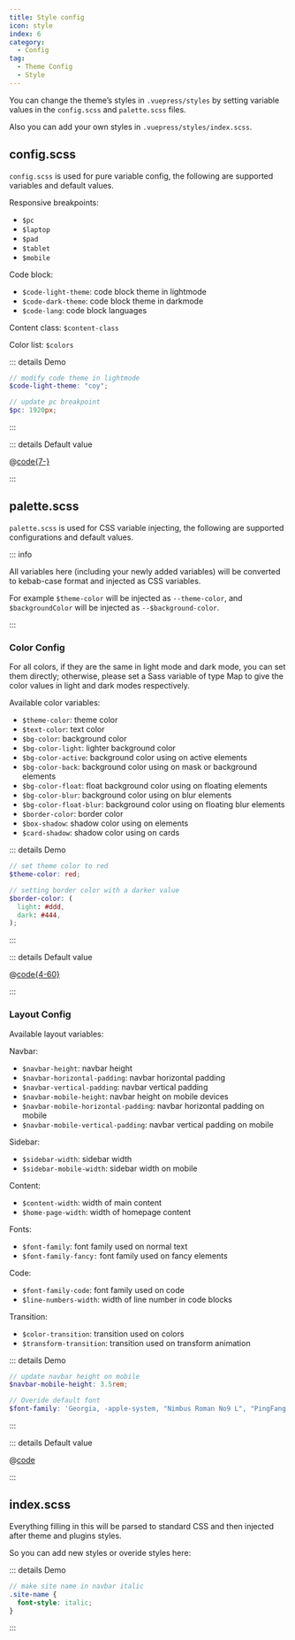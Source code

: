 ```yaml
---
title: Style config
icon: style
index: 6
category:
  - Config
tag:
  - Theme Config
  - Style
---
```


You can change the theme’s styles in `.vuepress/styles` by setting variable values in the `config.scss` and `palette.scss` files.

Also you can add your own styles in `.vuepress/styles/index.scss`.

<!-- more -->

## config.scss

`config.scss` is used for pure variable config, the following are supported variables and default values.

Responsive breakpoints:

- `$pc`
- `$laptop`
- `$pad`
- `$tablet`
- `$mobile`

Code block:

- `$code-light-theme`: code block theme in lightmode
- `$code-dark-theme`: code block theme in darkmode
- `$code-lang`: code block languages

Content class: `$content-class`

Color list: `$colors`

::: details Demo

```scss
// modify code theme in lightmode
$code-light-theme: "coy";

// update pc breakpoint
$pc: 1920px;
```

:::

::: details Default value

@[code{7-}](../../../../packages/theme/templates/config.scss)

:::

## palette.scss

`palette.scss` is used for CSS variable injecting, the following are supported configurations and default values.

::: info

All variables here (including your newly added variables) will be converted to kebab-case format and injected as CSS variables.

For example `$theme-color` will be injected as `--theme-color`, and `$backgroundColor` will be injected as `--$background-color`.

:::

### Color Config

For all colors, if they are the same in light mode and dark mode, you can set them directly; otherwise, please set a Sass variable of type Map to give the color values in light and dark modes respectively.

Available color variables:

- `$theme-color`: theme color
- `$text-color`: text color
- `$bg-color`: background color
- `$bg-color-light`: lighter background color
- `$bg-color-active`: background color using on active elements
- `$bg-color-back`: background color using on mask or background elements
- `$bg-color-float`: float background color using on floating elements
- `$bg-color-blur`: background color using on blur elements
- `$bg-color-float-blur`: background color using on floating blur elements
- `$border-color`: border color
- `$box-shadow`: shadow color using on elements
- `$card-shadow`: shadow color using on cards

::: details Demo

```scss
// set theme color to red
$theme-color: red;

// setting border color with a darker value
$border-color: (
  light: #ddd,
  dark: #444,
);
```

:::

::: details Default value

@[code{4-60}](../../../../packages/theme/templates/color.scss)

:::

### Layout Config

Available layout variables:

Navbar:

- `$navbar-height`: navbar height
- `$navbar-horizontal-padding`: navbar horizontal padding
- `$navbar-vertical-padding`: navbar vertical padding
- `$navbar-mobile-height`: navbar height on mobile devices
- `$navbar-mobile-horizontal-padding`: navbar horizontal padding on mobile
- `$navbar-mobile-vertical-padding`: navbar vertical padding on mobile

Sidebar:

- `$sidebar-width`: sidebar width
- `$sidebar-mobile-width`: sidebar width on mobile

Content:

- `$content-width`: width of main content
- `$home-page-width`: width of homepage content

Fonts:

- `$font-family`: font family used on normal text
- `$font-family-fancy:` font family used on fancy elements

Code:

- `$font-family-code`: font family used on code
- `$line-numbers-width`: width of line number in code blocks

Transition:

- `$color-transition`: transition used on colors
- `$transform-transition`: transition used on transform animation

::: details Demo

```scss
// update navbar height on mobile
$navbar-mobile-height: 3.5rem;

// Overide default font
$font-family: 'Georgia, -apple-system, "Nimbus Roman No9 L", "PingFang SC", "Hiragino Sans GB", sans-serif';
```

:::

::: details Default value

@[code](../../../../packages/theme/templates/layout.scss)

:::

## index.scss

Everything filling in this will be parsed to standard CSS and then injected after theme and plugins styles.

So you can add new styles or overide styles here:

::: details Demo

```scss
// make site name in navbar italic
.site-name {
  font-style: italic;
}
```

:::
